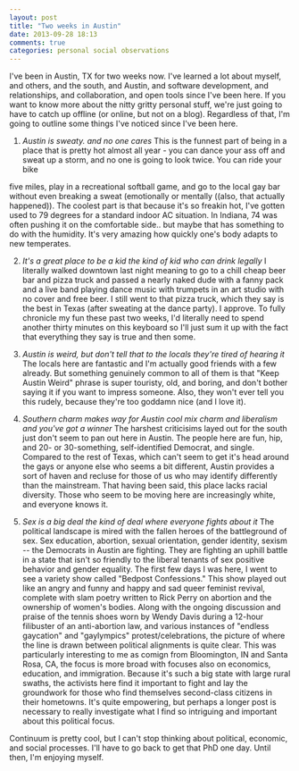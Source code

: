 ```yaml
---
layout: post
title: "Two weeks in Austin" 
date: 2013-09-28 18:13
comments: true
categories: personal social observations 
---
```


I've been in Austin, TX for two weeks now. I've learned a lot about myself, and
others, and the south, and Austin, and software development, and relationships,
and collaboration, and open tools since I've been here. If you want to know
more about the nitty gritty personal stuff, we're just going to have to catch
up offline (or online, but not on a blog). Regardless of that, I'm going to
outline some things I've noticed since I've been here. 


1. *Austin is sweaty.* _and no one cares_ This is the funnest part of being in
   a place that is pretty hot almost all year - you can dance your ass off and
sweat up a storm, and no one is going to look twice. You can ride your bike
<!-- more-->
five miles, play in a recreational softball game, and go to the local gay bar
without even breaking a sweat (emotionally or mentally ((also, that actually
happened)). The coolest part is that because it's so freakin hot, I've gotten
used to 79 degrees for a standard indoor AC situation. In Indiana, 74 was often
pushing it on the comfortable side.. but maybe that has something to do with
the humidity. It's very amazing how quickly one's body adapts to new temperates.

2. *It's a great place to be a kid* _the kind of kid who can drink legally_ I
   literally walked downtown last night meaning to go to a chill cheap beer bar and
pizza truck and passed a nearly naked dude with a fanny pack and a live band
playing dance music with trumpets in an art studio with no cover and free beer.
I still went to that pizza truck, which they say is the best in Texas (after
sweating at the dance party). I approve.  To fully chronicle my fun these 
past two weeks, I'd literally need to spend another thirty minutes on this keyboard 
so I'll just sum it up with the fact that everything they say is true and then some. 

3. *Austin is weird, but don't tell that to the locals* _they're tired of
   hearing it_ The locals here are fantastic and I'm actually good friends with
a few already. But something genuinely common to all of them is that "Keep
Austin Weird" phrase is super touristy, old, and boring, and don't bother
saying it if you want to impress someone. Also, they won't ever tell you this rudely,
because they're too goddamn nice (and I love it).

4. *Southern charm makes way for Austin cool* _mix charm and liberalism and
   you've got a winner_ The harshest criticisims layed out for the south just
don't seem to pan out here in Austin. The people here are fun, hip, and 
20- or 30-something, self-identified Democrat, and single. Compared to the rest
of Texas, which can't seem to get it's head around the gays or anyone else who
seems a bit different, Austin provides a sort of haven and recluse for those of
us who may identify differently than the mainstream. That having been said,
this place lacks racial diversity. Those who seem to be moving here are
increasingly white, and everyone knows it. 

5. *Sex is a big deal* _the kind of deal where everyone fights about it_
   The political landscape is mired with the fallen heroes of the battleground
of sex. Sex education, abortion, sexual orientation, gender identity, sexism --
the Democrats in Austin are fighting. They are fighting an uphill battle in a
state that isn't so friendly to the liberal tenants of sex positive behavior
and gender equality. The first few days I was here, I went to see a variety
show called "Bedpost Confessions." This show played out like an angry and funny
and happy and sad queer feminist revival, complete with slam poetry written to
Rick Perry on abortion and the ownership of women's bodies. Along with the
ongoing discussion and praise of the tennis shoes worn by Wendy Davis during a
12-hour filibuster of an anti-abortion law, and various instances of "endless
gaycation" and "gaylympics" protest/celebrations, the picture of where the line
is drawn between political alignments is quite clear. This was particularly
interesting to me as comign from Bloomington, IN and Santa Rosa, CA,  the focus
is more broad with focuses also on economics, education, and immigration.
Because it's such a big state with large rural swaths, the activists here find
it important to fight and lay the groundwork for those who find themselves
second-class citizens in their hometowns. It's quite empowering, but perhaps a
longer post is necessary to really investigate what I find so intriguing and
important about this political focus.

Continuum is pretty cool, but I can't stop thinking about political, economic,
and social processes. I'll have to go back to get that PhD one day. Until then,
I'm enjoying myself. 



